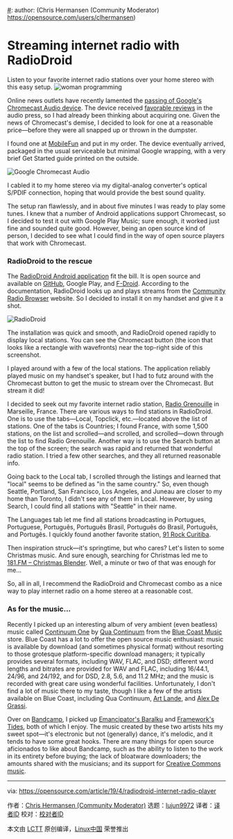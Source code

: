 [#]: collector: (lujun9972)
[#]: translator: ( )
[#]: reviewer: ( )
[#]: publisher: ( )
[#]: url: ( )
[#]: subject: (Streaming internet radio with RadioDroid)
[#]: via: (https://opensource.com/article/19/4/radiodroid-internet-radio-player)
[#]: author: (Chris Hermansen (Community Moderator) https://opensource.com/users/clhermansen)

Streaming internet radio with RadioDroid
======
Listen to your favorite internet radio stations over your home stereo
with this easy setup.
![woman programming][1]

Online news outlets have recently lamented the [passing of Google's Chromecast Audio device][2]. The device received [favorable reviews][3] in the audio press, so I had already been thinking about acquiring one. Given the news of Chromecast's demise, I decided to look for one at a reasonable price—before they were all snapped up or thrown in the dumpster.

I found one at [MobileFun][4] and put in my order. The device eventually arrived, packaged in the usual serviceable but minimal Google wrapping, with a very brief Get Started guide printed on the outside.

![Google Chromecast Audio][5]

I cabled it to my home stereo via my digital-analog converter's optical S/PDIF connection, hoping that would provide the best sound quality.

The setup ran flawlessly, and in about five minutes I was ready to play some tunes. I knew that a number of Android applications support Chromecast, so I decided to test it out with Google Play Music; sure enough, it worked just fine and sounded quite good. However, being an open source kind of person, I decided to see what I could find in the way of open source players that work with Chromecast.

### RadioDroid to the rescue

The [RadioDroid Android application][6] fit the bill. It is open source and available on [GitHub][7], Google Play, and [F-Droid][8]. According to the documentation, RadioDroid looks up and plays streams from the [Community Radio Browser][9] website. So I decided to install it on my handset and give it a shot.

![RadioDroid][10]

The installation was quick and smooth, and RadioDroid opened rapidly to display local stations. You can see the Chromecast button (the icon that looks like a rectangle with wavefronts) near the top-right side of this screenshot.

I played around with a few of the local stations. The application reliably played music on my handset's speaker, but I had to futz around with the Chromecast button to get the music to stream over the Chromecast. But stream it did!

I decided to seek out my favorite internet radio station, [Radio Grenouille][11] in Marseille, France. There are various ways to find stations in RadioDroid. One is to use the tabs—Local, Topclick, etc.—located above the list of stations. One of the tabs is Countries; I found France, with some 1,500 stations, on the list and scrolled—and scrolled, and scrolled—down through the list to find Radio Grenouille. Another way is to use the Search button at the top of the screen; the search was rapid and returned that wonderful radio station. I tried a few other searches, and they all returned reasonable info.

Going back to the Local tab, I scrolled through the listings and learned that "local" seems to be defined as "in the same country." So, even though Seattle, Portland, San Francisco, Los Angeles, and Juneau are closer to my home than Toronto, I didn't see any of them in Local. However, by using Search, I could find all stations with "Seattle" in their name.

The Languages tab let me find all stations broadcasting in Portugues, Portuguese, Português, Português Brasil, Português do Brasil, Portuguẽs, and Portugês. I quickly found another favorite station, [91 Rock Curitiba][12].

Then inspiration struck—it's springtime, but who cares? Let's listen to some Christmas music. And sure enough, searching for Christmas led me to [181.FM – Christmas Blender][13]. Well, a minute or two of that was enough for me…

So, all in all, I recommend the RadioDroid and Chromecast combo as a nice way to play internet radio on a home stereo at a reasonable cost.

### As for the music…

Recently I picked up an interesting album of very ambient (even beatless) music called [Continuum One][14] by [Qua Continuum][15] from the [Blue Coast Music][16] store. Blue Coast has a lot to offer the open source music enthusiast: music is available by download (and sometimes physical format) without resorting to those grotesque platform-specific download managers; it typically provides several formats, including WAV, FLAC, and DSD; different word lengths and bitrates are provided for WAV and FLAC, including 16/44.1, 24/96, and 24/192, and for DSD, 2.8, 5.6, and 11.2 MHz; and the music is recorded with great care using wonderful facilities. Unfortunately, I don't find a lot of music there to my taste, though I like a few of the artists available on Blue Coast, including Qua Continuum, [Art Lande][17], and [Alex De Grassi][18].

Over on [Bandcamp][19], I picked up [Emancipator's Baralku][20] and [Framework's Tides][21], both of which I enjoy. The music created by these two artists hits my sweet spot—it's electronic but not (generally) dance, it's melodic, and it tends to have some great hooks. There are many things for open source aficionados to like about Bandcamp, such as the ability to listen to the work in its entirety before buying; the lack of bloatware downloaders; the amounts shared with the musicians; and its support for [Creative Commons music][22].

--------------------------------------------------------------------------------

via: https://opensource.com/article/19/4/radiodroid-internet-radio-player

作者：[Chris Hermansen (Community Moderator)][a]
选题：[lujun9972][b]
译者：[译者ID](https://github.com/译者ID)
校对：[校对者ID](https://github.com/校对者ID)

本文由 [LCTT](https://github.com/LCTT/TranslateProject) 原创编译，[Linux中国](https://linux.cn/) 荣誉推出

[a]: https://opensource.com/users/clhermansen
[b]: https://github.com/lujun9972
[1]: https://opensource.com/sites/default/files/styles/image-full-size/public/lead-images/programming-code-keyboard-laptop-music-headphones.png?itok=EQZ2WKzy (woman programming)
[2]: https://www.theverge.com/2019/1/11/18178751/google-chromecast-audio-discontinued-sale
[3]: https://www.whathifi.com/google/chromecast-audio/review
[4]: https://www.mobilefun.com/google-chromecast-audio-black-70476
[5]: https://opensource.com/sites/default/files/uploads/internet-radio_chromecast.png (Google Chromecast Audio)
[6]: https://play.google.com/store/apps/details?id=net.programmierecke.radiodroid2
[7]: https://github.com/segler-alex/RadioDroid
[8]: https://f-droid.org/en/packages/net.programmierecke.radiodroid2/
[9]: http://www.radio-browser.info/gui/#!/
[10]: https://opensource.com/sites/default/files/uploads/internet-radio_radiodroid.png (RadioDroid)
[11]: http://www.radiogrenouille.com/
[12]: https://91rock.com.br/
[13]: http://player.181fm.com/?station=181-xblender
[14]: https://www.youtube.com/watch?v=PqLCQXPS8iQ
[15]: https://bluecoastmusic.com/artists/qua-continuum
[16]: https://bluecoastmusic.com/store
[17]: https://bluecoastmusic.com/store?f%5B0%5D=search_api_multi_aggregation_1%3Aart%20lande
[18]: https://bluecoastmusic.com/store?f%5B0%5D=search_api_multi_aggregation_1%3Aalex%20de%20grassi
[19]: https://bandcamp.com/
[20]: https://emancipator.bandcamp.com/album/baralku
[21]: https://frameworksuk.bandcamp.com/album/tides
[22]: https://bandcamp.com/tag/creative-commons
